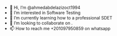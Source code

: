 - 👋 Hi, I’m @ahmedabdelazizoct1994
- 👀 I’m interested in Software Testing
- 🌱 I’m currently learning how to  a professional SDET
- 💞️ I’m looking to collaborate on .
- 📫 How to reach me +201097950859 on whatsapp
<!---
ahmedabdelazizoct1994/ahmedabdelazizoct1994 is a ✨ special ✨ repository because its `README.md` (this file) appears on your GitHub profile.
You can click the Preview link to take a look at your changes.
--->
